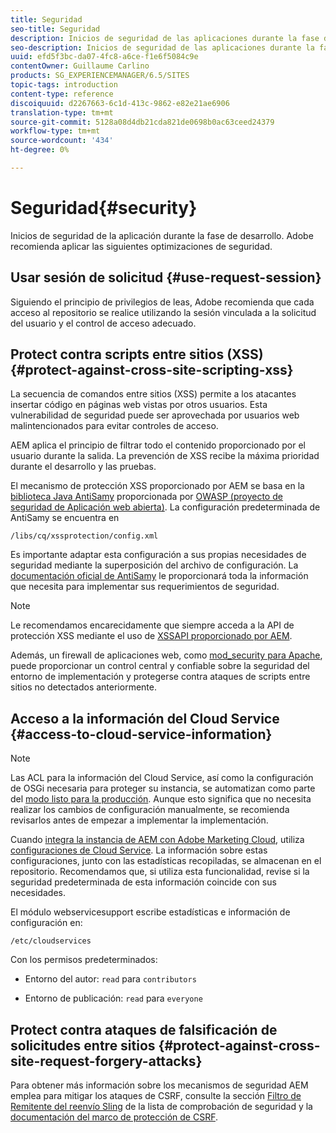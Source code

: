 ```yaml
---
title: Seguridad
seo-title: Seguridad
description: Inicios de seguridad de las aplicaciones durante la fase de desarrollo
seo-description: Inicios de seguridad de las aplicaciones durante la fase de desarrollo
uuid: efd5f3bc-da07-4fc8-a6ce-f1e6f5084c9e
contentOwner: Guillaume Carlino
products: SG_EXPERIENCEMANAGER/6.5/SITES
topic-tags: introduction
content-type: reference
discoiquuid: d2267663-6c1d-413c-9862-e82e21ae6906
translation-type: tm+mt
source-git-commit: 5128a08d4db21cda821de0698b0ac63ceed24379
workflow-type: tm+mt
source-wordcount: '434'
ht-degree: 0%

---
```



# Seguridad{#security}

Inicios de seguridad de la aplicación durante la fase de desarrollo. Adobe recomienda aplicar las siguientes optimizaciones de seguridad.

## Usar sesión de solicitud {#use-request-session}

Siguiendo el principio de privilegios de leas, Adobe recomienda que cada acceso al repositorio se realice utilizando la sesión vinculada a la solicitud del usuario y el control de acceso adecuado.

## Protect contra scripts entre sitios (XSS) {#protect-against-cross-site-scripting-xss}

La secuencia de comandos entre sitios (XSS) permite a los atacantes insertar código en páginas web vistas por otros usuarios. Esta vulnerabilidad de seguridad puede ser aprovechada por usuarios web malintencionados para evitar controles de acceso.

AEM aplica el principio de filtrar todo el contenido proporcionado por el usuario durante la salida. La prevención de XSS recibe la máxima prioridad durante el desarrollo y las pruebas.

El mecanismo de protección XSS proporcionado por AEM se basa en la [biblioteca Java AntiSamy](https://www.owasp.org/index.php/Category:OWASP_AntiSamy_Project) proporcionada por [OWASP (proyecto de seguridad de Aplicación web abierta)](https://www.owasp.org/). La configuración predeterminada de AntiSamy se encuentra en

`/libs/cq/xssprotection/config.xml`

Es importante adaptar esta configuración a sus propias necesidades de seguridad mediante la superposición del archivo de configuración. La [documentación oficial de AntiSamy](https://www.owasp.org/index.php/Category:OWASP_AntiSamy_Project) le proporcionará toda la información que necesita para implementar sus requerimientos de seguridad.

>[!NOTE]
>
>Le recomendamos encarecidamente que siempre acceda a la API de protección XSS mediante el uso de [XSSAPI proporcionado por AEM](https://helpx.adobe.com/experience-manager/6-5/sites/developing/using/reference-materials/javadoc/com/adobe/granite/xss/XSSAPI.html).

Además, un firewall de aplicaciones web, como [mod_security para Apache](https://www.modsecurity.org), puede proporcionar un control central y confiable sobre la seguridad del entorno de implementación y protegerse contra ataques de scripts entre sitios no detectados anteriormente.

## Acceso a la información del Cloud Service {#access-to-cloud-service-information}

>[!NOTE]
>
>Las ACL para la información del Cloud Service, así como la configuración de OSGi necesaria para proteger su instancia, se automatizan como parte del [modo listo para la producción](/help/sites-administering/production-ready.md). Aunque esto significa que no necesita realizar los cambios de configuración manualmente, se recomienda revisarlos antes de empezar a implementar la implementación.

Cuando [integra la instancia de AEM con Adobe Marketing Cloud](/help/sites-administering/marketing-cloud.md), utiliza [configuraciones de Cloud Service](/help/sites-developing/extending-cloud-config.md). La información sobre estas configuraciones, junto con las estadísticas recopiladas, se almacenan en el repositorio. Recomendamos que, si utiliza esta funcionalidad, revise si la seguridad predeterminada de esta información coincide con sus necesidades.

El módulo webservicesupport escribe estadísticas e información de configuración en:

`/etc/cloudservices`

Con los permisos predeterminados:

* Entorno del autor: `read` para `contributors`

* Entorno de publicación: `read` para `everyone`

## Protect contra ataques de falsificación de solicitudes entre sitios {#protect-against-cross-site-request-forgery-attacks}

Para obtener más información sobre los mecanismos de seguridad AEM emplea para mitigar los ataques de CSRF, consulte la sección [Filtro de Remitente del reenvío Sling](/help/sites-administering/security-checklist.md#protect-against-cross-site-request-forgery) de la lista de comprobación de seguridad y la [documentación del marco de protección de CSRF](/help/sites-developing/csrf-protection.md).